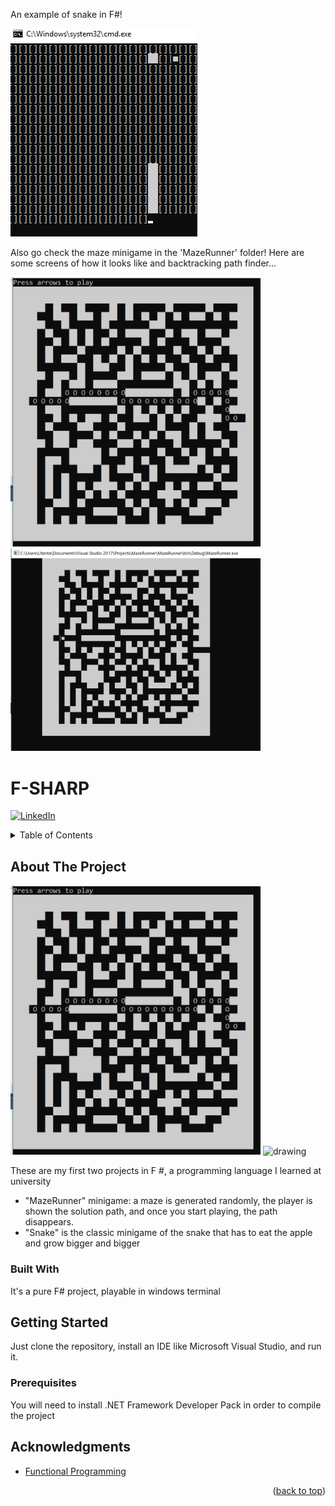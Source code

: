 An example of snake in F#!

![](Snakef.gif)


Also go check the maze minigame in the 'MazeRunner' folder!
Here are some screens of how it looks like and backtracking path finder...



<img src="img1.PNG" alt="drawing" width="400"/>
 
<img src="img2.PNG" alt="drawing" width="400"/>



# F-SHARP

<div id="top"></div>

[![LinkedIn][linkedin-shield]][linkedin-url]

<!-- TABLE OF CONTENTS -->
<details>
  <summary>Table of Contents</summary>
  <ol>
    <li>
      <a href="#about-the-project">About The Project</a>
      <ul>
        <li><a href="#built-with">Built With</a></li>
      </ul>
    </li>
    <li>
      <a href="#getting-started">Getting Started</a>
      <ul>
        <li><a href="#prerequisites">Prerequisites</a></li>
      </ul>
    </li>
    <li><a href="#acknowledgments">Acknowledgments</a></li>
  </ol>
</details>



<!-- ABOUT THE PROJECT -->
## About The Project

<span><img src="img1.PNG" alt="drawing" width="400"/> <img src="gifDemo.gif" alt="drawing" width="400"/></span>

These are my first two projects in F #, a programming language I learned at university
* "MazeRunner" minigame: a maze is generated randomly, the player is shown the solution path, and once you start playing, the path disappears.
* "Snake" is the classic minigame of the snake that has to eat the apple and grow bigger and bigger


### Built With

It's a pure F# project, playable in windows terminal


<!-- GETTING STARTED -->
## Getting Started

Just clone the repository, install an IDE like Microsoft Visual Studio, and run it.

### Prerequisites

You will need to install .NET Framework Developer Pack in order to compile the project


<!-- ACKNOWLEDGMENTS -->
## Acknowledgments

* [Functional Programming](https://en.wikipedia.org/wiki/Functional_programming)

<p align="right">(<a href="#top">back to top</a>)</p>



<!-- MARKDOWN LINKS & IMAGES -->
[linkedin-shield]: https://img.shields.io/badge/-LinkedIn-black.svg?style=for-the-badge&logo=linkedin&colorB=555
[linkedin-url]: https://www.linkedin.com/in/david-ambros-07404a174/
[product-screenshot]: images/screenshot.png

